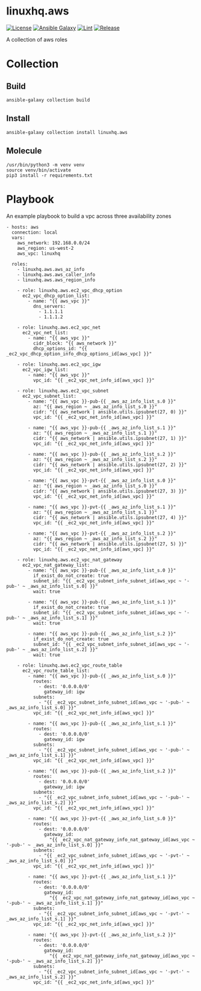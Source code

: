 # linuxhq.aws

[![License](https://img.shields.io/badge/license-GPLv3-lightgreen)](https://www.gnu.org/licenses/gpl-3.0.en.html#license-text)
[![Ansible Galaxy](https://img.shields.io/badge/collection-linuxhq.aws-blue)](https://galaxy.ansible.com/linuxhq/aws)
[![Lint](https://github.com/linuxhq/ansible-collection-aws/actions/workflows/linting.yml/badge.svg)](https://github.com/linuxhq/ansible-collection-aws/actions/workflows/linting.yml)
[![Release](https://github.com/linuxhq/ansible-collection-aws/actions/workflows/release.yml/badge.svg)](https://github.com/linuxhq/ansible-collection-aws/actions/workflows/release.yml)

A collection of aws roles

# Collection

## Build

    ansible-galaxy collection build

## Install

    ansible-galaxy collection install linuxhq.aws

## Molecule

    /usr/bin/python3 -m venv venv
    source venv/bin/activate
    pip3 install -r requirements.txt

# Playbook

An example playbook to build a vpc across three availability zones

    - hosts: aws
      connection: local
      vars:
        aws_network: 192.168.0.0/24
        aws_region: us-west-2
        aws_vpc: linuxhq

      roles:
        - linuxhq.aws.aws_az_info
        - linuxhq.aws.aws_caller_info
        - linuxhq.aws.aws_region_info

        - role: linuxhq.aws.ec2_vpc_dhcp_option
          ec2_vpc_dhcp_option_list:
            - name: "{{ aws_vpc }}"
              dns_servers:
                - 1.1.1.1
                - 1.1.1.2

        - role: linuxhq.aws.ec2_vpc_net
          ec2_vpc_net_list:
            - name: "{{ aws_vpc }}"
              cidr_block: "{{ aws_network }}"
              dhcp_options_id: "{{ _ec2_vpc_dhcp_option_info_dhcp_options_id[aws_vpc] }}"

        - role: linuxhq.aws.ec2_vpc_igw
          ec2_vpc_igw_list:
            - name: "{{ aws_vpc }}"
              vpc_id: "{{ _ec2_vpc_net_info_id[aws_vpc] }}"

        - role: linuxhq.aws.ec2_vpc_subnet
          ec2_vpc_subnet_list:
            - name: "{{ aws_vpc }}-pub-{{ _aws_az_info_list_s.0 }}"
              az: "{{ aws_region ~ _aws_az_info_list_s.0 }}"
              cidr: "{{ aws_network | ansible.utils.ipsubnet(27, 0) }}"
              vpc_id: "{{ _ec2_vpc_net_info_id[aws_vpc] }}"

            - name: "{{ aws_vpc }}-pub-{{ _aws_az_info_list_s.1 }}"
              az: "{{ aws_region ~ _aws_az_info_list_s.1 }}"
              cidr: "{{ aws_network | ansible.utils.ipsubnet(27, 1) }}"
              vpc_id: "{{ _ec2_vpc_net_info_id[aws_vpc] }}"

            - name: "{{ aws_vpc }}-pub-{{ _aws_az_info_list_s.2 }}"
              az: "{{ aws_region ~ _aws_az_info_list_s.2 }}"
              cidr: "{{ aws_network | ansible.utils.ipsubnet(27, 2) }}"
              vpc_id: "{{ _ec2_vpc_net_info_id[aws_vpc] }}"

            - name: "{{ aws_vpc }}-pvt-{{ _aws_az_info_list_s.0 }}"
              az: "{{ aws_region ~ _aws_az_info_list_s.0 }}"
              cidr: "{{ aws_network | ansible.utils.ipsubnet(27, 3) }}"
              vpc_id: "{{ _ec2_vpc_net_info_id[aws_vpc] }}"

            - name: "{{ aws_vpc }}-pvt-{{ _aws_az_info_list_s.1 }}"
              az: "{{ aws_region ~ _aws_az_info_list_s.1 }}"
              cidr: "{{ aws_network | ansible.utils.ipsubnet(27, 4) }}"
              vpc_id: "{{ _ec2_vpc_net_info_id[aws_vpc] }}"

            - name: "{{ aws_vpc }}-pvt-{{ _aws_az_info_list_s.2 }}"
              az: "{{ aws_region ~ _aws_az_info_list_s.2 }}"
              cidr: "{{ aws_network | ansible.utils.ipsubnet(27, 5) }}"
              vpc_id: "{{ _ec2_vpc_net_info_id[aws_vpc] }}"

        - role: linuxhq.aws.ec2_vpc_nat_gateway
          ec2_vpc_nat_gateway_list:
            - name: "{{ aws_vpc }}-pub-{{ _aws_az_info_list_s.0 }}"
              if_exist_do_not_create: true
              subnet_id: "{{ _ec2_vpc_subnet_info_subnet_id[aws_vpc ~ '-pub-' ~ _aws_az_info_list_s.0] }}"
              wait: true

            - name: "{{ aws_vpc }}-pub-{{ _aws_az_info_list_s.1 }}"
              if_exist_do_not_create: true
              subnet_id: "{{ _ec2_vpc_subnet_info_subnet_id[aws_vpc ~ '-pub-' ~ _aws_az_info_list_s.1] }}"
              wait: true

            - name: "{{ aws_vpc }}-pub-{{ _aws_az_info_list_s.2 }}"
              if_exist_do_not_create: true
              subnet_id: "{{ _ec2_vpc_subnet_info_subnet_id[aws_vpc ~ '-pub-' ~ _aws_az_info_list_s.2] }}"
              wait: true

        - role: linuxhq.aws.ec2_vpc_route_table
          ec2_vpc_route_table_list:
            - name: "{{ aws_vpc }}-pub-{{ _aws_az_info_list_s.0 }}"
              routes:
                - dest: '0.0.0.0/0'
                  gateway_id: igw
              subnets:
                - "{{ _ec2_vpc_subnet_info_subnet_id[aws_vpc ~ '-pub-' ~ _aws_az_info_list_s.0] }}"
              vpc_id: "{{ _ec2_vpc_net_info_id[aws_vpc] }}"

            - name: "{{ aws_vpc }}-pub-{{ _aws_az_info_list_s.1 }}"
              routes:
                - dest: '0.0.0.0/0'
                  gateway_id: igw
              subnets:
                - "{{ _ec2_vpc_subnet_info_subnet_id[aws_vpc ~ '-pub-' ~ _aws_az_info_list_s.1] }}"
              vpc_id: "{{ _ec2_vpc_net_info_id[aws_vpc] }}"

            - name: "{{ aws_vpc }}-pub-{{ _aws_az_info_list_s.2 }}"
              routes:
                - dest: '0.0.0.0/0'
                  gateway_id: igw
              subnets:
                - "{{ _ec2_vpc_subnet_info_subnet_id[aws_vpc ~ '-pub-' ~ _aws_az_info_list_s.2] }}"
              vpc_id: "{{ _ec2_vpc_net_info_id[aws_vpc] }}"

            - name: "{{ aws_vpc }}-pvt-{{ _aws_az_info_list_s.0 }}"
              routes:
                - dest: '0.0.0.0/0'
                  gateway_id:
                    "{{ _ec2_vpc_nat_gateway_info_nat_gateway_id[aws_vpc ~ '-pub-' ~ _aws_az_info_list_s.0] }}"
              subnets:
                - "{{ _ec2_vpc_subnet_info_subnet_id[aws_vpc ~ '-pvt-' ~ _aws_az_info_list_s.0] }}"
              vpc_id: "{{ _ec2_vpc_net_info_id[aws_vpc] }}"

            - name: "{{ aws_vpc }}-pvt-{{ _aws_az_info_list_s.1 }}"
              routes:
                - dest: '0.0.0.0/0'
                  gateway_id:
                    "{{ _ec2_vpc_nat_gateway_info_nat_gateway_id[aws_vpc ~ '-pub-' ~ _aws_az_info_list_s.1] }}"
              subnets:
                - "{{ _ec2_vpc_subnet_info_subnet_id[aws_vpc ~ '-pvt-' ~ _aws_az_info_list_s.1] }}"
              vpc_id: "{{ _ec2_vpc_net_info_id[aws_vpc] }}"

            - name: "{{ aws_vpc }}-pvt-{{ _aws_az_info_list_s.2 }}"
              routes:
                - dest: '0.0.0.0/0'
                  gateway_id:
                    "{{ _ec2_vpc_nat_gateway_info_nat_gateway_id[aws_vpc ~ '-pub-' ~ _aws_az_info_list_s.2] }}"
              subnets:
                - "{{ _ec2_vpc_subnet_info_subnet_id[aws_vpc ~ '-pvt-' ~ _aws_az_info_list_s.2] }}"
              vpc_id: "{{ _ec2_vpc_net_info_id[aws_vpc] }}"

